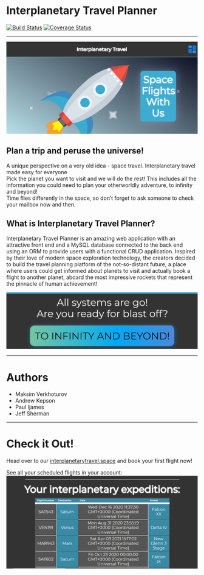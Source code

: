 # Interplanetary Travel Planner

[![Build Status](https://travis-ci.com/mi544/interplanetary-travel-planner.svg?branch=development)](https://travis-ci.com/mi544/interplanetary-travel-planner)
[![Coverage Status](https://coveralls.io/repos/github/mi544/interplanetary-travel-planner/badge.svg)](https://coveralls.io/github/mi544/interplanetary-travel-planner)

---

![Interplanetary Travel Planner](resources/images/itp_1.png)

## Plan a trip and peruse the universe!

A unique perspective on a very old idea - space travel. Interplanetary travel made easy for everyone  
Pick the planet you want to visit and we will do the rest! This includes all the information you could need to plan your otherworldly adventure, to infinity and beyond!  
Time flies differently in the space, so don’t forget to ask someone to check your mailbox now and then.

## What is Interplanetary Travel Planner?

Interplanetary Travel Planner is an amazing web application with an attractive front end and a MySQL database connected to the back end using an ORM to provide users with a functional CRUD application. Inspired by their love of modern space exploration technology, the creators decided to build the travel planning platform of the not-so-distant future, a place where users could get informed about planets to visit and actually book a flight to another planet, aboard the most impressive rockets that represent the pinnacle of human achievement!

![Interplanetary Travel Planner](resources/images/itp_2.png)

---

# Authors

* Maksim Verkhoturov
* Andrew Kepson
* Paul Ijames
* Jeff Sherman

---

# Check it Out!

Head over to our [interplanetarytravel.space](https://interplanetarytravel.space) and book your first flight now!

See all your scheduled flights in your account:
![Scheduled Flights](./resources/images/itp_3.png)